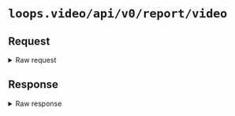 # `loops.video/api/v0/report/video`

## Request

<details>
<summary>Raw request</summary>
<pre>
POST https://loops.video/api/v0/report/video HTTP/2.0
accept: application/json
content-type: application/json
accept-encoding: gzip, deflate, br
content-length: 62
user-agent: Loops/7 CFNetwork/1568.200.51 Darwin/24.1.0
accept-language: en-US,en;q=0.9
authorization: Bearer [[ redacted ]]

{"report_type":"1012","reported_video_id":"[[ redacted ]]"}
</pre>
</details>

## Response

<details>
<summary>Raw response</summary>
<pre>
HTTP/2.0 200 
date: Thu, 07 Nov 2024 02:03:34 GMT
content-type: application/json
vary: Accept-Encoding
cache-control: no-cache, private
access-control-allow-origin: *
x-frame-options: SAMEORIGIN
x-xss-protection: 1; mode=block
x-content-type-options: nosniff
cf-cache-status: DYNAMIC
report-to: {"endpoints":[{"url":"https:\/\/a.nel.cloudflare.com\/report\/v4?s=YKL%2BCa%2FIt6fFoBcCgCA4mepgxkJ8rrPECENF6b7jG%2BwCrSAluS5Khq7VVBsKgLJqatPcwEfb%2FFfbI9jLziIl7TTjLYmvFTalallstCGgmYpUU8Ql95rIkJRiLeqMlxWN3Dwcf58LRzSLPA%3D%3D"}],"group":"cf-nel","max_age":604800}
nel: {"success_fraction":0,"report_to":"cf-nel","max_age":604800}
server: cloudflare
cf-ray: 8de9bf61e9fb2c4a-FRA
alt-svc: h3=":443"; ma=86400
server-timing: cfL4;desc="?proto=TCP&rtt=37091&sent=100&recv=55&lost=0&retrans=1&sent_bytes=36564&recv_bytes=3097&delivery_rate=402010&cwnd=242&unsent_bytes=0&cid=13282fa449336872&ts=463518&x=0"
content-length: 14

{"status":200}
</pre>
</details>